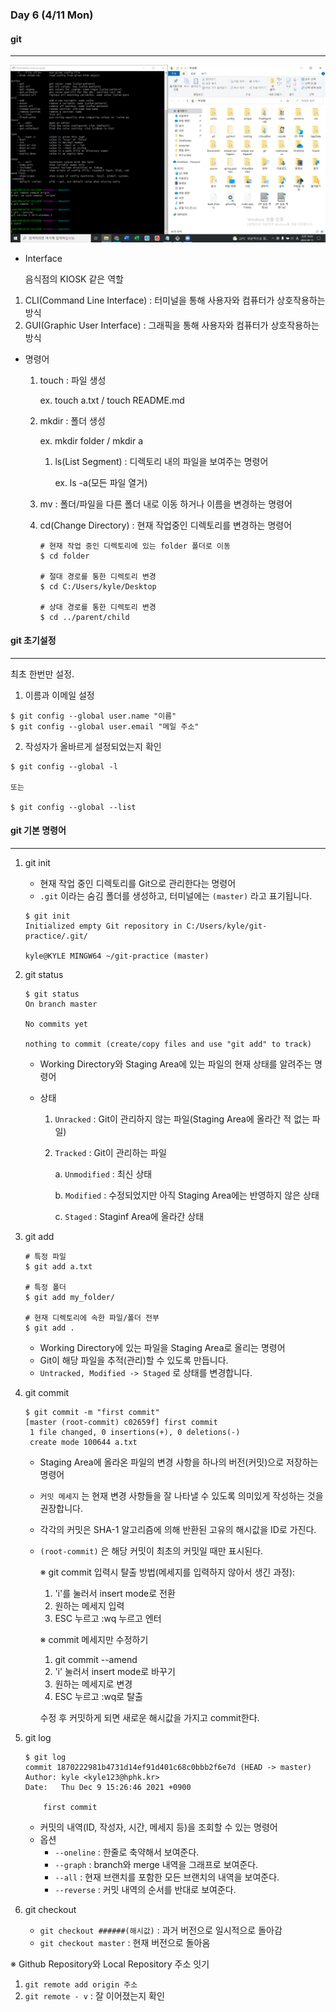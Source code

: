 ### Day 6 (4/11 Mon)

#### git

---

![스크린샷(469)](TIL_6(git_1).assets/스크린샷(469).png)

* Interface

  음식점의 KIOSK 같은 역할 

1. CLI(Command Line Interface) :  터미널을 통해 사용자와 컴퓨터가 상호작용하는 방식
2. GUI(Graphic User Interface) : 그래픽을 통해 사용자와 컴퓨터가 상호작용하는 방식



* 명령어

  1. touch : 파일 생성

     ex. touch a.txt / touch README.md

  2. mkdir : 폴더 생성

     ex. mkdir folder / mkdir a

     1. ls(List Segment) : 디렉토리 내의 파일을 보여주는 명령어

        ex. ls -a(모든 파일 열거)

  3. mv : 폴더/파일을 다른 폴더 내로 이동 하거나 이름을 변경하는 명령어

  4. cd(Change Directory) : 현재 작업중인 디렉토리를 변경하는 명령어

     ```
     # 현재 작업 중인 디렉토리에 있는 folder 폴더로 이동
     $ cd folder
     
     # 절대 경로를 통한 디렉토리 변경
     $ cd C:/Users/kyle/Desktop
     
     # 상대 경로를 통한 디렉토리 변경
     $ cd ../parent/child
     ```



#### git 초기설정

---

최초 한번만 설정.

1. 이름과 이메일 설정
```
$ git config --global user.name "이름"
$ git config --global user.email "메일 주소"
```
2. 작성자가 올바르게 설정되었는지 확인

```
$ git config --global -l

또는

$ git config --global --list
```



#### git 기본 명령어

---

1. git init

   * 현재 작업 중인 디렉토리를 Git으로 관리한다는 명령어
   * `.git` 이라는 숨김 폴더를 생성하고, 터미널에는 `(master)` 라고 표기됩니다.

   ```
   $ git init
   Initialized empty Git repository in C:/Users/kyle/git-practice/.git/
   
   kyle@KYLE MINGW64 ~/git-practice (master)
   ```

2. git status

   ```
   $ git status
   On branch master
   
   No commits yet
   
   nothing to commit (create/copy files and use "git add" to track)
   ```

   * Working Directory와 Staging Area에 있는 파일의 현재 상태를 알려주는 명령어

   * 상태

     1. `Unracked` : Git이 관리하지 않는 파일(Staging Area에 올라간 적 없는 파일)

     2. `Tracked` : Git이 관리하는 파일

        a. `Unmodified` : 최신 상태

        b. `Modified` : 수정되었지만 아직 Staging Area에는 반영하지 않은 상태

        c. `Staged` : Staginf Area에 올라간 상태

3. git add

   ```
   # 특정 파일
   $ git add a.txt
   
   # 특정 폴더
   $ git add my_folder/
   
   # 현재 디렉토리에 속한 파일/폴더 전부
   $ git add .
   ```

   * Working Directory에 있는 파일을 Staging Area로 올리는 명령어
   * Git이 해당 파일을 추적(관리)할 수 있도록 만듭니다.
   * `Untracked, Modified -> Staged` 로 상태를 변경합니다.

4. git commit

   ```
   $ git commit -m "first commit"
   [master (root-commit) c02659f] first commit
    1 file changed, 0 insertions(+), 0 deletions(-)
    create mode 100644 a.txt
   ```

   * Staging Area에 올라온 파일의 변경 사항을 하나의 버전(커밋)으로 저장하는 명령어

   * `커밋 메세지` 는 현재 변경 사항들을 잘 나타낼 수 있도록 의미있게 작성하는 것을 권장합니다.

   * 각각의 커밋은 SHA-1 알고리즘에 의해 반환된 고유의 해시값을 ID로 가진다.

   * `(root-commit)` 은 해당 커밋이 최초의 커밋일 때만 표시된다.

     ※ git commit 입력시 탈출 방법(메세지를 입력하지 않아서 생긴 과정):

     1. 'i'를 눌러서 insert mode로 전환
     2. 원하는 메세지 입력
     3. ESC 누르고 :wq 누르고 엔터
     
     ※ commit 메세지만 수정하기
     
     1. git commit --amend
     2. 'i' 눌러서 insert mode로 바꾸기
     3. 원하는 메세지로 변경
     4. ESC 누르고 :wq로 탈출
     
     수정 후 커밋하게 되면 새로운 해시값을 가지고 commit한다.

5. git log

   ```
   $ git log
   commit 1870222981b4731d14ef91d401c68c0bbb2f6e7d (HEAD -> master)
   Author: kyle <kyle123@hphk.kr>
   Date:   Thu Dec 9 15:26:46 2021 +0900
   
       first commit
   ```

   * 커밋의 내역(ID, 작성자, 시간, 메세지 등)을 조회할 수 있는 명령어
   * 옵션
     * `--oneline` : 한줄로 축약해서 보여준다.
     * `--graph` : branch와 merge 내역을 그래프로 보여준다.
     * `--all` : 현재 브랜치를 포함한 모든 브랜치의 내역을 보여준다.
     * `--reverse` : 커밋 내역의 순서를 반대로 보여준다.
   
6. git checkout

   * `git checkout ######(해시값)` : 과거 버전으로 일시적으로 돌아감
   * `git checkout master` : 현재 버전으로 돌아옴

※ Github Repository와 Local Repository 주소 잇기

1. `git remote add origin 주소` 
2. `git remote - v`  : 잘 이어졌는지 확인
